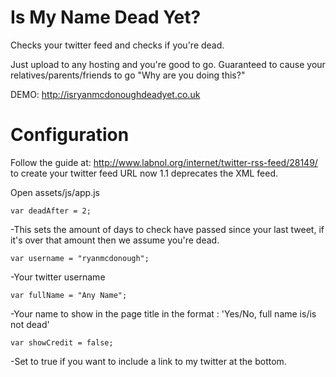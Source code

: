 Is My Name Dead Yet?
=============

Checks your twitter feed and checks if you're dead.

Just upload to any hosting and you're good to go. Guaranteed to cause your relatives/parents/friends to go "Why are you doing this?"

DEMO: http://isryanmcdonoughdeadyet.co.uk

Configuration
=============

Follow the guide at: http://www.labnol.org/internet/twitter-rss-feed/28149/ to create your twitter feed URL now 1.1 deprecates the XML feed.


Open assets/js/app.js

  	var deadAfter = 2;  
  
  -This sets the amount of days to check have passed since your last tweet, if it's over that amount then we assume you're dead.

	var username = "ryanmcdonough"; 

  -Your twitter username

	var fullName = "Any Name";

  -Your name to show in the page title in the format : 'Yes/No, full name is/is not dead'

	var showCredit = false;

  -Set to true if you want to include a link to my twitter at the bottom.

